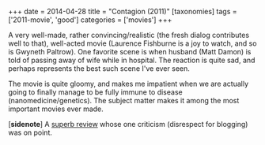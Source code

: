 +++
date = 2014-04-28
title = "Contagion (2011)"
[taxonomies]
tags = ['2011-movie', 'good']
categories = ['movies']
+++

A very well-made, rather convincing/realistic (the fresh dialog
contributes well to that), well-acted movie (Laurence Fishburne is a joy
to watch, and so is Gwyneth Paltrow). One favorite scene is when husband
(Matt Damon) is told of passing away of wife while in hospital. The
reaction is quite sad, and perhaps represents the best such scene I've
ever seen.

The movie is quite gloomy, and makes me impatient when we are actually
going to finally manage to be fully immune to disease
(nanomedicine/genetics). The subject matter makes it among the most
important movies ever made.

[**sidenote**] A [superb review] whose one criticism (disrespect for
blogging) was on point.

  [superb review]: http://www.salon.com/2011/09/09/contagion_review/singleton/
